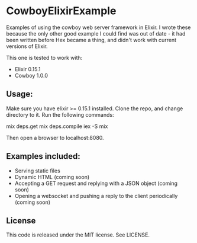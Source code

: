 CowboyElixirExample
===================

Examples of using the cowboy web server framework in Elixir.  I wrote these because the only other good example I could find was out of date - it had been written before Hex became a thing, and didn't work with current versions of Elixir.

This one is tested to work with:
* Elixir 0.15.1
* Cowboy 1.0.0

Usage:
------------------

Make sure you have elixir >= 0.15.1 installed.  Clone the repo, and change directory to it.  Run the following commands:

   mix deps.get
   mix deps.compile
   iex -S mix

Then open a browser to localhost:8080.

Examples included:
------------------

* Serving static files
* Dynamic HTML (coming soon)
* Accepting a GET request and replying with a JSON object  (coming soon)
* Opening a websocket and pushing a reply to the client periodically (coming soon)

License
-------

This code is released under the MIT license.  See LICENSE.
